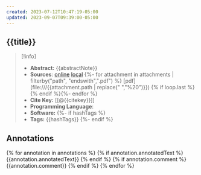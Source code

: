 ```yaml
---
created: 2023-07-12T10:47:19-05:00
updated: 2023-09-07T09:39:00-05:00
---
```


## {{title}} 
> [!info] 
> - **Abstract:** {{abstractNote}} 
> - **Sources**: [online]({{uri}}) [local]({{desktopURI}}) {%- for attachment in attachments | filterby("path", "endswith",".pdf") %} [pdf](file:///{{attachment.path | replace(" ","%20")}}) {% if loop.last %}{% endif %}{%- endfor %}
> - **Cite Key:** [[@{{citekey}}]] 
> - **Programming Language**: 
> - **Software:**
 {%- if hashTags %}
> - **Tags:** {{hashTags}} 
{%- endif %}

## Annotations 
{% for annotation in annotations %}
	{% if annotation.annotatedText %}
		 {{annotation.annotatedText}}
	{% endif %}
   {% if annotation.comment %}
		{{annotation.comment}}
	{% endif %}
{% endfor %}


